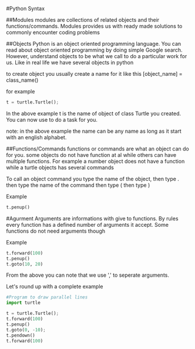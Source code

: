 #Python Syntax


##Modules
modules are collections of related objects and their functions/commands. Modules provides us with ready made solutions to commonly encounter coding problems

##Objects
Python is an object oriented programming language. You can read about object oriented programming by doing simple Google search. However, understand objects to be what we call to do a particular work for us. Like in real life we have several objects in python

to create object you usually create a name for it like this [object_name] = class_name()

for example
```Python
t = turtle.Turtle();
```

In the above example t is the name of object of class Turtle you created. You can now use to do a task for you.

note: in the above example the name can be any name as long as it start with an english alphabet.

##Functions/Commands
functions or commands are what an object can do for you. some objects do not have function at al while others can have multiple functions. For example a number object does not have a function while a turtle objects has several commands

To call an object command you type the name of the object, then type . then type the name of the command then type ( then type )

Example
```Python
t.penup()
```

#Agurment
Arguments are informations with give to functions. By rules every function has a defined number of arguments it accept. Some functions do not need arguments though

Example
```Python
t.forward(100)
t.penup()
t.goto(10, 20)
```

From the above you can note that we use ',' to seperate arguments.


Let's round up with a complete example
```Python
#Program to draw parallel lines
import turtle

t = turtle.Turtle();
t.forward(100)
t.penup()
t.goto(0, -10);
t.pendown()
t.forward(100)
```
